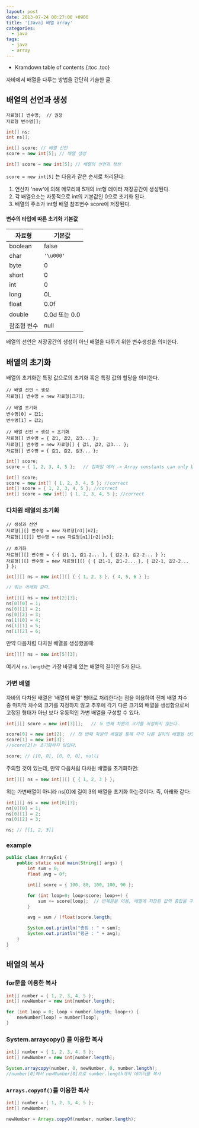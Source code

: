 ```yaml
---
layout: post
date: 2013-07-24 00:27:00 +0900
title: '[Java] 배열 array'
categories:
  - java
tags:
  - java
  - array
---
```


* Kramdown table of contents
{:toc .toc}

자바에서 배열을 다루는 방법을 간단히 기술한 글.

## 배열의 선언과 생성

```
자료형[] 변수명;  // 권장
자료형 변수명[];
```

```java
int[] ns;
int ns[];

int[] score; // 배열 선언
score = new int[5]; // 배열 생성

int[] score = new int[5]; // 배열의 선언과 생성
```

`score = new int[5]` 는 다음과 같은 순서로 처리된다:

1. 연산자 'new'에 의해 메모리에 5개의 int형 데이터 저장공간이 생성된다.
1. 각 배열요소는 자동적으로 int의 기본값인 0으로 초기화 된다.
1. 배열의 주소가 int형 배열 참조변수 score에 저장된다.

#### 변수의 타입에 따른 초기화 기본값

| 자료형      | 기본값        |
|-------------|---------------|
| boolean     | false         |
| char        | `'\u000'`       |
| byte        | 0             |
| short       | 0             |
| int         | 0             |
| long        | 0L            |
| float       | 0.0f          |
| double      | 0.0d 또는 0.0 |
| 참조형 변수 | null          |

배열의 선언은 저장공간의 생성이 아닌 배열을 다루기 위한 변수생성을 의미한다.

## 배열의 초기화

배열의 초기화란 특정 값으로의 초기화 혹은 특정 값의 할당을 의미한다.

```
// 배열 선언 + 생성
자료형[] 변수명 = new 자료형[크기];

// 배열 초기화
변수명[0] = 값1;
변수명[1] = 값2;

// 배열 선언 + 생성 + 초기화
자료형[] 변수명 = { 값1, 값2, 값3... };
자료형[] 변수명 = new 자료형[] { 값1, 값2, 값3... };  
자료형[] 변수명 = { 값1, 값2, 값3... };  
```

```java
int[] score;
score = { 1, 2, 3, 4, 5 };   // 컴파일 에러 -> Array constants can only be used in initializers

int[] score;
score = new int[] { 1, 2, 3, 4, 5 }; //correct
int[] score = { 1, 2, 3, 4, 5 }; //correct
int[] score = new int[] { 1, 2, 3, 4, 5 }; //correct
```

### 다차원 배열의 초기화

```
// 생성과 선언
자료형[][] 변수명 = new 자료형[n1][n2];
자료형[][][] 변수명 = new 자료형[n1][n2][n3];

// 초기화
자료형[][] 변수명 = { { 값1-1, 값1-2... }, { 값2-1, 값2-2... } };
자료형[][] 변수명 = new 자료형[][] { { 값1-1, 값1-2... }, { 값2-1, 값2-2... } };
```

```java
int[][] ns = new int[][] { { 1, 2, 3 }, { 4, 5, 6 } };

// 위는 아래와 같다.

int[][] ns = new int[2][3];
ns[0][0] = 1;
ns[0][1] = 2;
ns[0][2] = 3;
ns[1][0] = 4;
ns[1][1] = 5;
ns[1][2] = 6;
```

만약 다음처럼 다차원 배열을 생성했을때:

```java
int[][] ns = new int[5][3];
```

여기서 `ns.length`는 가장 바깥에 있는 배열의 길이인 5가 된다.

### 가변 배열

자바의 다차원 배열은 '배열의 배열' 형태로 처리한다는 점을 이용하여 전체 배열 차수 중 마지막 차수의 크기를 지정하지 않고 추후에 각기 다른 크기의 배열을 생성함으로써 고정된 형태가 아닌 보다 유동적인 가변 배열을 구성할 수 있다.

```java
int[][] score = new int[3][];   // 두 번째 차원의 크기를 지정하지 않는다.

score[0] = new int[2];  // 첫 번째 차원의 배열을 통해 각각 다른 길이의 배열을 선언하거나 선언하지 않을 수도 있다.
score[1] = new int[3];
//score[2]는 초기화하지 않았다.

score; // [[0, 0], [0, 0, 0], null]
```

주의할 것이 있는데, 만약 다음처럼 다차원 배열을 초기화하면:

```java
int[][] ns = new int[][] { { 1, 2, 3 } };
```

위는 가변배열이 아니라 ns[0]에 길이 3의 배열을 초기화 하는것이다. 즉, 아래와 같다:

```java
int[][] ns = new int[0][3];
ns[0][0] = 1;
ns[0][1] = 2;
ns[0][2] = 3;

ns; // [[1, 2, 3]]
```

### example

```java
public class ArrayEx1 {
    public static void main(String[] args) {
        int sum = 0;
        float avg = 0f;

        int[] score = { 100, 88, 100, 100, 90 };

        for (int loop=0; loop<score; loop++) {
            sum += score[loop];  // 반복문을 이용, 배열에 저장된 값의 총합을 구함
        }

        avg = sum / (float)score.length;

        System.out.println("총점 : " + sum);
        System.out.println("평균 : " + avg);
    }
}
```

## 배열의 복사

### for문을 이용한 복사

```java
int[] number = { 1, 2, 3, 4, 5 };
int[] newNumber = new int[number.length];

for (int loop = 0; loop < number.length; loop++) {
    newNumber[loop] = number[loop];
}
```

### System.arraycopy() 를 이용한 복사

```java
int[] number = { 1, 2, 3, 4, 5 };
int[] newNumber = new int[number.length];

System.arraycopy(number, 0, newNumber, 0, number.length);
//number[0]에서 newNumber[0]으로 number.length개의 데이터를 복사
```

### `Arrays.copyOf()`를 이용한 복사

```java
int[] number = { 1, 2, 3, 4, 5 };
int[] newNumber;

newNumber = Arrays.copyOf(number, number.length);
```
